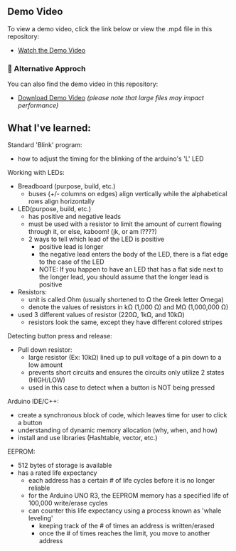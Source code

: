 ## Demo Video

To view a demo video, click the link below or view the .mp4 file in this repository:

- [Watch the Demo Video](https://drive.google.com/file/d/1n3Zc85McnGXe91AbkSI68nb93nOnUecS/view?usp=sharing)

### 📂 Alternative Approch

You can also find the demo video in this repository:

- [Download Demo Video](demo.mp4) _(please note that large files may impact performance)_

## What I've learned:

Standard 'Blink' program:

- how to adjust the timing for the blinking of the arduino's 'L' LED

Working with LEDs:

- Breadboard (purpose, build, etc.)
  - buses (+/- columns on edges) align vertically while the alphabetical rows align horizontally
- LED(purpose, build, etc.)
  - has positive and negative leads
  - must be used with a resistor to limit the amount of current flowing through it, or else, kaboom! (jk, or am I????)
  - 2 ways to tell which lead of the LED is positive
    - positive lead is longer
    - the negative lead enters the body of the LED, there is a flat edge to the case of the LED
    - NOTE: If you happen to have an LED that has a flat side next to the longer lead, you should assume that the longer lead is positive
- Resistors:
  - unit is called Ohm (usually shortened to Ω the Greek letter Omega)
  - denote the values of resistors in kΩ (1,000 Ω) and MΩ (1,000,000 Ω)
- used 3 different values of resistor (220Ω, 1kΩ, and 10kΩ)
  - resistors look the same, except they have different colored stripes

Detecting button press and release:

- Pull down resistor:
  - large resistor (Ex: 10kΩ) lined up to pull voltage of a pin down to a low amount
  - prevents short circuits and ensures the circuits only utilize 2 states (HIGH/LOW)
  - used in this case to detect when a button is NOT being pressed

Arduino IDE/C++:

- create a synchronous block of code, which leaves time for user to click a button
- understanding of dynamic memory allocation (why, when, and how)
- install and use libraries (Hashtable, vector, etc.)

EEPROM:

- 512 bytes of storage is available
- has a rated life expectancy
  - each address has a certain # of life cycles before it is no longer reliable
  - for the Arduino UNO R3, the EEPROM memory has a specified life of 100,000 write/erase cycles
  - can counter this life expectancy using a process known as 'whale leveling'
    - keeping track of the # of times an address is written/erased
    - once the # of times reaches the limit, you move to another address
